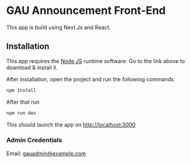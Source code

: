 # GAU Announcement Front-End

This app is build using Next.Js and React.

## Installation

This app requires the [Node JS](https://pip.pypa.io/en/stable/) runtime software.
Go to the link above to download & install it.

After installation, open the project and run the following commands

```bash
npm install
```

After that run

```bash
npm run dev
```

This should launch the app on [http://localhost:3000](http://localhost:3000)

### Admin Credentials

Email: gauadmin@example.com
